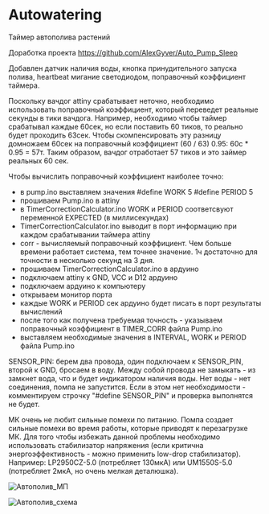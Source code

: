 # Autowatering
Таймер автополива растений

Доработка проекта https://github.com/AlexGyver/Auto_Pump_Sleep

Добавлен датчик наличия воды, кнопка принудительного запуска полива, heartbeat мигание светодиодом, поправочный коэффициент таймера.

Поскольку вачдог attiny срабатывает неточно, необходимо использовать поправочный коэффициент, который переведет реальные секунды в тики вачдога. Например, необходимо чтобы таймер срабатывал каждые 60сек, но если поставить 60 тиков, то реально будет проходить 63сек. Чтобы скомпенсировать эту разницу домножаем 60сек на поправочный коэффициент (60 / 63) 0.95: 60с * 0.95 = 57т. Таким образом, вачдог отработает 57 тиков и это займер реальных 60 сек.

Чтобы вычислить поправочный коэффициент наиболее точно:
- в pump.ino выставляем значения
#define WORK   5
#define PERIOD 5
- прошиваем Pump.ino в attiny
- в TimerCorrectionCalculator.ino WORK и PERIOD соответсвуют переменной EXPECTED (в миллисекундах)
- TimerCorrectionCalculator.ino выводит в порт информацию при каждом срабатывании таймера attiny
- corr - вычисляемый поправочный коэффициент. Чем больше времени работает система, тем точнее значение. 1ч достаточно для точности в несколько секунд на 3 дня.
- прошиваем TimerCorrectionCalculator.ino в ардуино
- подключаем attiny к GND, VCC и D12 ардуино
- подключаем ардуино к компьютеру
- открываем монитор порта
- каждые WORK и PERIOD сек ардуино будет писать в порт результаты вычислений
- после того как получена требуемая точность - указываем поправочный коэффициент в TIMER_CORR файла Pump.ino
- выставляем необходимые значения в INTERVAL, WORK и PERIOD файла Pump.ino

SENSOR_PIN: берем два провода, один подключаем к SENSOR_PIN, второй к GND, бросаем в воду. Между собой провода не замыкать - из замкнет вода, что и будет индикатором наличия воды. Нет воды - нет соединения, помпа не запустится. Если в этом нет необходимости - комментируем строчку "#define SENSOR_PIN" и проверка выполнятся не будет.

МК очень не любит сильные помехи по питанию. Помпа создает сильные помехи во время работы, которые приводят к перезагрузке МК. Для того чтобы избежать данной проблемы необходимо использовать стабилизатор напряжения (если критична энергоэффективность - можно применить low-drop стабилизатор). Например: LP2950CZ-5.0 (потребляет 130мкА) или UM1550S-5.0 (потребляет 2мкА, но очень мелкая деталюшка).


![Автополив_МП](https://github.com/asilichenko/Autowatering/blob/main/scheme/Автополив_МП_v2.jpg)

![Автополив_схема](https://github.com/asilichenko/Autowatering/blob/main/scheme/Автополив_схема_v3.jpg)

